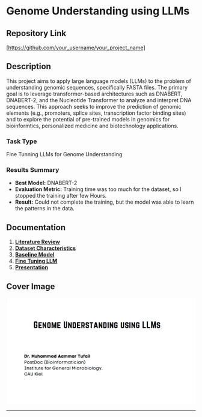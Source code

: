 # **Genome Understanding using LLMs**

## Repository Link

[https://github.com/your_username/your_project_name]

## Description

This project aims to apply large language models (LLMs) to the problem of understanding genomic sequences, specifically FASTA files. The primary goal is to leverage transformer-based architectures such as DNABERT, DNABERT-2, and the Nucleotide Transformer to analyze and interpret DNA sequences. This approach seeks to improve the prediction of genomic elements (e.g., promoters, splice sites, transcription factor binding sites) and to explore the potential of pre-trained models in genomics for bioinformtics, personalized medicine and biotechnology applications.

### Task Type

Fine Tunning LLMs for Genome Understanding

### Results Summary

- **Best Model:** DNABERT-2
- **Evaluation Metric:** Training time was too much for the dataset, so I stopped the training after few Hours.
- **Result:** Could not complete the training, but the model was able to learn the patterns in the data.

## Documentation

1. **[Literature Review](0_LiteratureReview/README.md)**
2. **[Dataset Characteristics](1_DatasetCharacteristics/README.md)**
3. **[Baseline Model](2_BaselineModel/Baseline_model_DNABERT2.ipynb)**
4. **[Fine Tuning LLM](3_Model_fine_tuning/README.md)**
5. **[Presentation](4_Presentation/README.md)**

## Cover Image

![Project Cover Image](CoverImage/cover_image.png)

----
